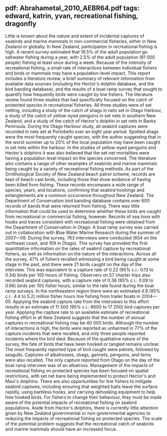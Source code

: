 pdf: Abrahametal_2010_AEBR64.pdf
tags: edward, katrin, yvan, recreational fishing, dragonfly
---
 Little is known about the nature and extent of incidental captures of seabirds and marine mammals in non-commercial fisheries, either in New Zealand or globally. In New Zealand, participation in recreational fishing is high. A recent survey estimated that 16.5% of the adult population go saltwater fishing during a year, with 2.5% of the adult population (81 000 people) fishing at least once during a week. Because of the intensity of recreational fishing, a small rate of interactions between individual fishers and birds or mammals may have a population-level impact. This report includes a literature review, a brief summary of relevant information from available data sources (including the Hector's dolphin database, and the bird banding database), and the results of a boat ramp survey that sought to quantify how frequently birds were caught by line fishers. The literature review found three studies that had specifically focused on the catch of protected species in recreational fisheries. All three studies were of set netting, including a study of the catch of shags in nets set in Otago Harbour, a study of the catch of yellow-eyed penguins in set nets in southern New Zealand, and a study of the catch of Hector's dolphin in set nets in Banks Peninsula. During the Otago Harbour study, all seabird captures were recorded in nets set at Portobello over an eight year period. Spotted shags were the most frequently caught species, with the author suggesting that in the worst summer up to 20\% of the local population may have been caught in set nets within the harbour. In the studies of yellow-eyed penguins and Hector's dolphins it was also believed that the set net mortalities were having a population level impact on the species concerned. The literature also contains a range of other examples of seabirds and marine mammals being caught by a variety of recreational fishing methods. As part of the Ornithological Society of New Zealand beach patrol scheme, records are kept of beach cast birds, including those that show evidence of having been killed from fishing. These records encompass a wide range of species, years, and locations, confirming that seabird hookings and entanglements are a common occurrence throughout New Zealand. The Department of Conservation bird banding database contains over 600 records of bands that were returned from fishing. There was little information that could be used to determine whether these birds are caught from recreational or commercial fishing, however. Records of sea lions with hooks and traces consistent with recreational fishing were obtained from the Department of Conservation in Otago. A boat ramp survey was carried out in collaboration with Blue Water Marine Research during the summer of 2007—08. During the survey, 763 interviews were conducted (654 on the northeast coast, and 109 in Otago). This survey has provided the first quantitative information on the rates of seabird capture by recreational fishers, as well as information on the nature of the interactions. Across all the survey, 47% of fishers recalled witnessing a bird being caught at some stage in the past, and there were 21 birds caught on the day of the interview. This was equivalent to a capture rate of 0.22 (95% c.i.: 0.13 to 0.34) birds per 100 hours of fishing. Observers on 57 charter trips also recorded seabird captures, with a capture rate of 0.36 (95% c.i.: 0.09 to 0.66) birds per 100 fisher hours, similar to the rate found during the boat ramp surveys. In the northeastern region there were an estimated 4.8 (95% c.i.: 4.4 to 5.2) million fisher hours line fishing from trailer boats in 2004—05. Applying the seabird capture rate from the interviews to this effort results in an estimate of 11 500 (95% c.i.: 6600 to 17 200) bird captures per year. Applying the capture rate to an available estimate of recreational fishing effort in all New Zealand suggests that the number of annual captures in recreational fishing may be 40 000 birds. Although the number of interactions is high, the birds were reported as unharmed in 77% of the capture incidents that were recalled, and only three people reported incidents where the bird died. Because of the qualitative nature of the survey, the fate of birds that have been hooked or tangled remains unclear. The most frequently reported type of bird caught were petrels, followed by seagulls. Captures of albatrosses, shags, gannets, penguins, and terns were also recalled. The only capture reported from Otago on the day of the boat ramp interview was of an albatross. Management of the impacts of recreational fishing on protected species has been focused on spatial restrictions, with set net bans being implemented to protect Hector's and Maui's dolphins. There are also opportunities for line fishers to mitigate seabird captures, including ensuring that weighted baits leave the surface rapidly, using barbless hooks, and carrying dehooking equipment to help free hooked birds. For fishers to change their behaviour, they must be made aware of the potential impacts of recreational fishing on seabird populations. Aside from Hector's dolphins, there is currently little attention given by New Zealand governmental or non-governmental agencies to reducing the impacts of recreational fishing on protected species. The scale of the potential problem suggests that the recreational catch of seabirds and marine mammals should have an increased focus.
